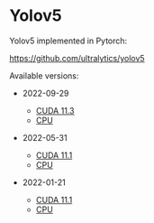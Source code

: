 # Yolov5

Yolov5 implemented in Pytorch:

https://github.com/ultralytics/yolov5

Available versions:

* 2022-09-29

  * [CUDA 11.3](2022-09-29_cuda11.3)
  * [CPU](2022-09-29_cpu)

* 2022-05-31

  * [CUDA 11.1](2022-05-31_cuda11.1)
  * [CPU](2022-05-31_cpu)

* 2022-01-21

  * [CUDA 11.1](2022-01-21_cuda11.1)
  * [CPU](2022-01-21_cpu)
